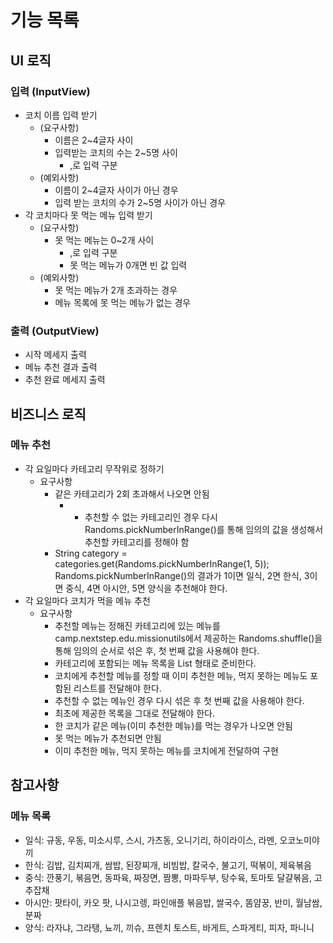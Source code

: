 



# 기능 목록

## UI 로직
### 입력 (InputView)
- 코치 이름 입력 받기
  - (요구사항)
    - 이름은 2~4글자 사이
    - 입력받는 코치의 수는 2~5명 사이
      - ,로 입력 구분
  - (예외사항)
    - 이름이 2~4글자 사이가 아닌 경우
    - 입력 받는 코치의 수가 2~5명 사이가 아닌 경우
- 각 코치마다 못 먹는 메뉴 입력 받기
  - (요구사항)
    - 못 먹는 메뉴는 0~2개 사이
      - ,로 입력 구분
      - 못 먹는 메뉴가 0개면 빈 값 입력
  - (예외사항)
    - 못 먹는 메뉴가 2개 초과하는 경우
    - 메뉴 목록에 못 먹는 메뉴가 없는 경우
### 출력 (OutputView)
- 시작 메세지 출력
- 메뉴 추천 결과 출력
- 추천 완료 메세지 출력

## 비즈니스 로직
### 메뉴 추천 
- 각 요일마다 카테고리 무작위로 정하기
  - 요구사항
    - 같은 카테고리가 2회 초과해서 나오면 안됨
      - - 추천할 수 없는 카테고리인 경우 다시 Randoms.pickNumberInRange()를 통해 임의의 값을 생성해서 추천할 카테고리를 정해야 함
    - String category = categories.get(Randoms.pickNumberInRange(1, 5));
      Randoms.pickNumberInRange()의 결과가 1이면 일식, 2면 한식, 3이면 중식, 4면 아시안, 5면 양식을 추천해야 한다.
- 각 요일마다 코치가 먹을 메뉴 추천
  - 요구사항
    - 추천할 메뉴는 정해진 카테고리에 있는 메뉴를 
    camp.nextstep.edu.missionutils에서 제공하는 Randoms.shuffle()을 통해 임의의 순서로 섞은 후, 
    첫 번째 값을 사용해야 한다.
    - 카테고리에 포함되는 메뉴 목록을 List<String> 형태로 준비한다.
    - 코치에게 추천할 메뉴를 정할 때 이미 추천한 메뉴, 먹지 못하는 메뉴도 포함된 리스트를 전달해야 한다.
    - 추천할 수 없는 메뉴인 경우 다시 섞은 후 첫 번째 값을 사용해야 한다.
    - 최초에 제공한 목록을 그대로 전달해야 한다.
    - 한 코치가 같은 메뉴(이미 추천한 메뉴)를 먹는 경우가 나오면 안됨
    - 못 먹는 메뉴가 추천되면 안됨
    - 이미 추천한 메뉴, 먹지 못하는 메뉴를 코치에게 전달하여 구현

## 참고사항
### 메뉴 목록
- 일식: 규동, 우동, 미소시루, 스시, 가츠동, 오니기리, 하이라이스, 라멘, 오코노미야끼
- 한식: 김밥, 김치찌개, 쌈밥, 된장찌개, 비빔밥, 칼국수, 불고기, 떡볶이, 제육볶음
- 중식: 깐풍기, 볶음면, 동파육, 짜장면, 짬뽕, 마파두부, 탕수육, 토마토 달걀볶음, 고추잡채
- 아시안: 팟타이, 카오 팟, 나시고렝, 파인애플 볶음밥, 쌀국수, 똠얌꿍, 반미, 월남쌈, 분짜
- 양식: 라자냐, 그라탱, 뇨끼, 끼슈, 프렌치 토스트, 바게트, 스파게티, 피자, 파니니

